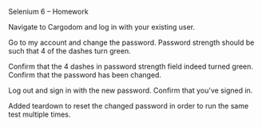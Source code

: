Selenium 6 – Homework

Navigate to Cargodom and log in with your existing user.

Go to my account and change the password. Password strength should be such that 4 of the dashes turn green.

Confirm that the 4 dashes in password strength field indeed turned green. Confirm that the password has been changed. 

Log out and sign in with the new password. Confirm that you've signed in.


Added teardown to reset the changed password in order to run the same test multiple times.
